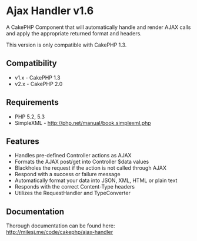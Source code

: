 # Ajax Handler v1.6 #

A CakePHP Component that will automatically handle and render AJAX calls and apply the appropriate returned format and headers.

This version is only compatible with CakePHP 1.3.

## Compatibility ##

* v1.x - CakePHP 1.3
* v2.x - CakePHP 2.0

## Requirements ##

* PHP 5.2, 5.3
* SimpleXML - http://php.net/manual/book.simplexml.php

## Features ##

* Handles pre-defined Controller actions as AJAX
* Formats the AJAX post/get into Controller $data values
* Blackholes the request if the action is not called through AJAX
* Respond with a success or failure message
* Automatically format your data into JSON, XML, HTML or plain text
* Responds with the correct Content-Type headers
* Utilizes the RequestHandler and TypeConverter

## Documentation ##

Thorough documentation can be found here: http://milesj.me/code/cakephp/ajax-handler
